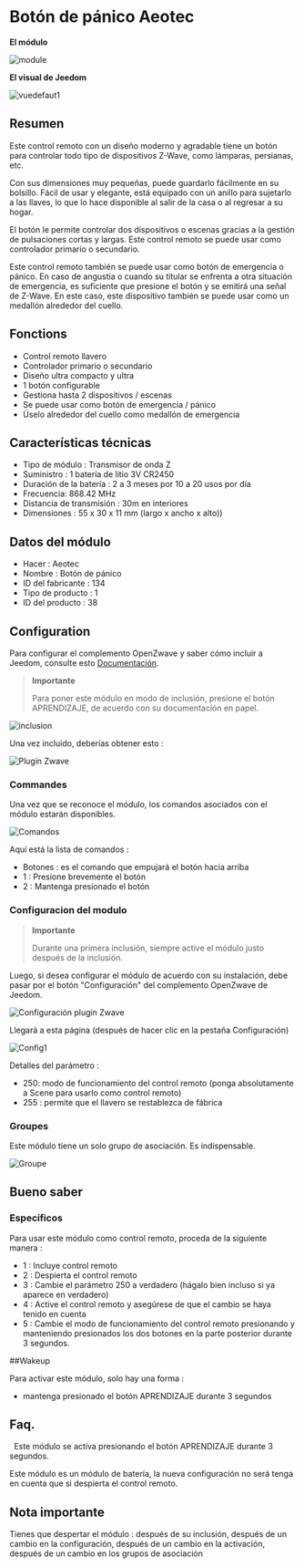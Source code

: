# Botón de pánico Aeotec

**El módulo**

![module](images/aeotec.panicbutton/module.jpg)

**El visual de Jeedom**

![vuedefaut1](images/aeotec.panicbutton/vuedefaut1.jpg)

## Resumen

Este control remoto con un diseño moderno y agradable tiene un botón para controlar todo tipo de dispositivos Z-Wave, como lámparas, persianas, etc.

Con sus dimensiones muy pequeñas, puede guardarlo fácilmente en su bolsillo. Fácil de usar y elegante, está equipado con un anillo para sujetarlo a las llaves, lo que lo hace disponible al salir de la casa o al regresar a su hogar.

El botón le permite controlar dos dispositivos o escenas gracias a la gestión de pulsaciones cortas y largas. Este control remoto se puede usar como controlador primario o secundario.

Este control remoto también se puede usar como botón de emergencia o pánico. En caso de angustia o cuando su titular se enfrenta a otra situación de emergencia, es suficiente que presione el botón y se emitirá una señal de Z-Wave. En este caso, este dispositivo también se puede usar como un medallón alrededor del cuello.

## Fonctions

-   Control remoto llavero
-   Controlador primario o secundario
-   Diseño ultra compacto y ultra
-   1 botón configurable
-   Gestiona hasta 2 dispositivos / escenas
-   Se puede usar como botón de emergencia / pánico
-   Úselo alrededor del cuello como medallón de emergencia

## Características técnicas

-   Tipo de módulo : Transmisor de onda Z
-   Suministro : 1 batería de litio 3V CR2450
-   Duración de la batería : 2 a 3 meses por 10 a 20 usos por día
-   Frecuencia: 868.42 MHz
-   Distancia de transmisión : 30m en interiores
-   Dimensiones : 55 x 30 x 11 mm (largo x ancho x alto))

## Datos del módulo

-   Hacer : Aeotec
-   Nombre : Botón de pánico
-   ID del fabricante : 134
-   Tipo de producto : 1
-   ID del producto : 38

## Configuration

Para configurar el complemento OpenZwave y saber cómo incluir a Jeedom, consulte esto [Documentación](https://doc.jeedom.com/es_ES/plugins/automation%20protocol/openzwave/).

> **Importante**
>
> Para poner este módulo en modo de inclusión, presione el botón APRENDIZAJE, de acuerdo con su documentación en papel.

![inclusion](images/aeotec.panicbutton/inclusion.jpg)

Una vez incluido, deberías obtener esto :

![Plugin Zwave](images/aeotec.panicbutton/information.jpg)

### Commandes

Una vez que se reconoce el módulo, los comandos asociados con el módulo estarán disponibles.

![Comandos](images/aeotec.panicbutton/commandes.jpg)

Aquí está la lista de comandos :

-   Botones : es el comando que empujará el botón hacia arriba
  - 1 : Presione brevemente el botón
  - 2 : Mantenga presionado el botón

### Configuracion del modulo

> **Importante**
>
> Durante una primera inclusión, siempre active el módulo justo después de la inclusión.

Luego, si desea configurar el módulo de acuerdo con su instalación, debe pasar por el botón "Configuración" del complemento OpenZwave de Jeedom.

![Configuración plugin Zwave](images/plugin/bouton_configuration.jpg)

Llegará a esta página (después de hacer clic en la pestaña Configuración)

![Config1](images/aeotec.panicbutton/config1.jpg)

Detalles del parámetro :

-   250: modo de funcionamiento del control remoto (ponga absolutamente a Scene para usarlo como control remoto)
-   255 : permite que el llavero se restablezca de fábrica

### Groupes

Este módulo tiene un solo grupo de asociación. Es indispensable.

![Groupe](images/aeotec.panicbutton/groupe.jpg)

## Bueno saber

### Específicos

Para usar este módulo como control remoto, proceda de la siguiente manera :

-   1 : Incluye control remoto
-   2 : Despierta el control remoto
-   3 : Cambie el parámetro 250 a verdadero (hágalo bien incluso si ya aparece en verdadero)
-   4 : Active el control remoto y asegúrese de que el cambio se haya tenido en cuenta
-   5 : Cambie el modo de funcionamiento del control remoto presionando y manteniendo presionados los dos botones en la parte posterior durante 3 segundos.

##Wakeup

Para activar este módulo, solo hay una forma :

-   mantenga presionado el botón APRENDIZAJE durante 3 segundos

## Faq.
 
Este módulo se activa presionando el botón APRENDIZAJE durante 3 segundos.

Este módulo es un módulo de batería, la nueva configuración no será
tenga en cuenta que si despierta el control remoto.

## Nota importante

Tienes que despertar el módulo : después de su inclusión, después de un cambio en la configuración, después de un cambio en la activación, después de un cambio en los grupos de asociación
